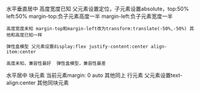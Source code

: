 水平垂直居中
    高度宽度已知 父元素设置定位，子元素设置absolute，top:50% left:50% margin-top:负子元素高度一半 margin-left:负子元素宽度一半

    高度宽度未知 margin-top和margin-left改为transform:translate(-50%,-50%) 其他和高度已知一样

    弹性盒模型 父元素设置display:flex justify-content:center align-item:center

    高度未知，兼容性最好  弹性盒模型，兼容性最差

水平居中
    块元素 当前元素margin: 0 auto 其他同上
    行元素 父元素设置text-align:center 其他同块元素


